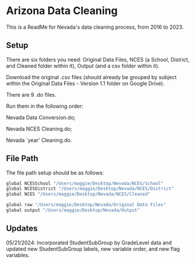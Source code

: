 
# Arizona Data Cleaning

This is a ReadMe for Nevada's data cleaning process, from 2016 to 2023.




## Setup

There are six folders you need: 
Original Data Files, NCES (a School, District, and Cleaned folder within it), Output (and a csv folder within it). 

Download the original .csv files (should already be grouped by subject within the Original Data Files - Version 1.1 folder on Google Drive). 

There are 9 .do files. 

Run them in the following order:

Nevada Data Conversion.do; 

Nevada NCES Cleaning.do; 

Nevada `year' Cleaning.do. 


    
## File Path

The file path setup should be as follows: 

```bash
global NCESSchool "/Users/maggie/Desktop/Nevada/NCES/School"
global NCESDistrict "/Users/maggie/Desktop/Nevada/NCES/District"
global NCES "/Users/maggie/Desktop/Nevada/NCES/Cleaned"

global raw "/Users/maggie/Desktop/Nevada/Original Data Files"
global output "/Users/maggie/Desktop/Nevada/Output"
```
## Updates

05/21/2024: Incorporated StudentSubGroup by GradeLevel data and updated new StudentSubGroup labels, new variable order, and new flag variables.
